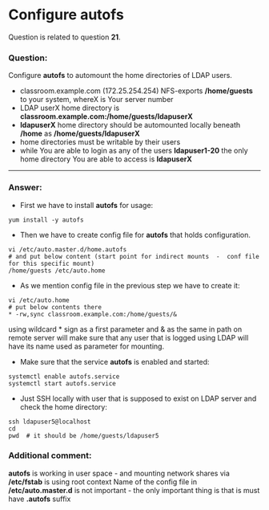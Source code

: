 # Configure autofs

Question is related to question **21**.

### Question:
Configure **autofs** to automount the home directories of LDAP users.
* classroom.example.com (172.25.254.254) NFS-exports **/home/guests** to your system, whereX is Your server number
* LDAP userX home directory is **classroom.example.com:/home/guests/ldapuserX**
* **ldapuserX** home directory should be automounted locally beneath **/home** as **/home/guests/ldapuserX**
* home directories must be writable by their users
* while You are able to login as any of the users **ldapuser1-20** the only home directory You are able to access is **ldapuserX**
 ***

### Answer:

* First we have to install **autofs** for usage:

```
yum install -y autofs
```

* Then we have to create config file for **autofs** that holds configuration. 

```
vi /etc/auto.master.d/home.autofs
# and put below content (start point for indirect mounts  -  conf file for this specific mount)
/home/guests /etc/auto.home
```

* As we mention config file in the previous step we have to create it:

```
vi /etc/auto.home
# put below contents there
* -rw,sync classroom.example.com:/home/guests/&
```
using wildcard * sign as a first parameter and & as the same in path on remote server will make sure that any user that is logged 
using LDAP will have its name used as parameter for mounting.

* Make sure that the service **autofs** is enabled and started:

```
systemctl enable autofs.service
systemctl start autofs.service
```
* Just SSH locally with user that is supposed to exist on LDAP server and check the home directory:
```
ssh ldapuser5@localhost
cd
pwd  # it should be /home/guests/ldapuser5
```
### Additional comment:
**autofs** is working in user space - and mounting network shares via **/etc/fstab** is using root context
Name of the config file in **/etc/auto.master.d** is not important - the only important thing is that is must have **.autofs** suffix
